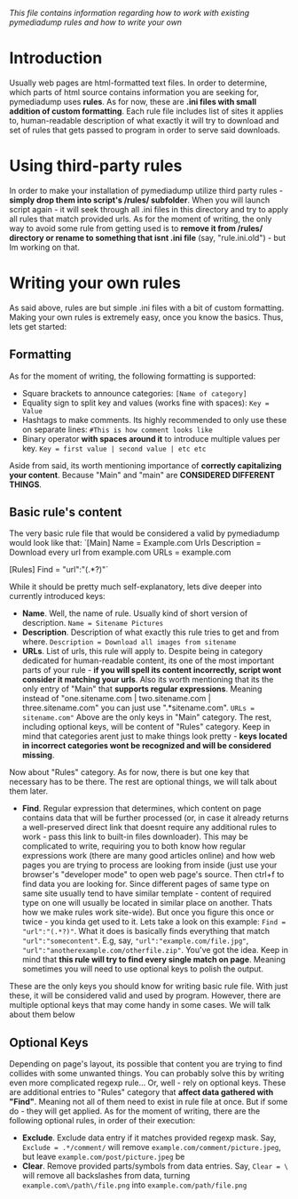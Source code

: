 *This file contains information regarding how to work with existing pymediadump rules and how to write your own*

# Introduction

Usually web pages are html-formatted text files. In order to determine, which parts of html source contains information you are seeking for, pymediadump uses **rules**. As for now, these are **.ini files with small addition of custom formatting**. Each rule file includes list of sites it applies to, human-readable description of what exactly it will try to download and set of rules that gets passed to program in order to serve said downloads.

# Using third-party rules

In order to make your installation of pymediadump utilize third party rules - **simply drop them into script's /rules/ subfolder**. When you will launch script again - it will seek through all .ini files in this directory and try to apply all rules that match provided urls. As for the moment of writing, the only way to avoid some rule from getting used is to **remove it from /rules/ directory or rename to something that isnt .ini file** (say, "rule.ini.old") - but Im working on that.

# Writing your own rules

As said above, rules are but simple .ini files with a bit of custom formatting. Making your own rules is extremely easy, once you know the basics. Thus, lets get started:

## Formatting

As for the moment of writing, the following formatting is supported:
- Square brackets to announce categories: `[Name of category]`
- Equality sign to split key and values (works fine with spaces): `Key = Value`
- Hashtags to make comments. Its highly recommended to only use these on separate lines: `#This is how comment looks like`
- Binary operator **with spaces around it** to introduce multiple values per key. `Key = first value | second value | etc etc`

Aside from said, its worth mentioning importance of **correctly capitalizing your content**. Because "Main" and "main" are **CONSIDERED DIFFERENT THINGS**.

## Basic rule's content

The very basic rule file that would be considered a valid by pymediadump would look like that:
`[Main]
Name = Example.com Urls
Description = Download every url from example.com
URLs = example.com

[Rules]
Find = "url":"(.*?)"`

While it should be pretty much self-explanatory, lets dive deeper into currently introduced keys:
- **Name**. Well, the name of rule. Usually kind of short version of description. `Name = Sitename Pictures`
- **Description**. Description of what exactly this rule tries to get and from where. `Description = Download all images from sitename`
- **URLs**. List of urls, this rule will apply to. Despite being in category dedicated for human-readable content, its one of the most important parts of your rule - **if you will spell its content incorrectly, script wont consider it matching your urls**. Also its worth mentioning that its the only entry of "Main" that **supports regular expressions**. Meaning instead of "one.sitename.com | two.sitename.com | three.sitename.com" you can just use ".*sitename.com". `URLs = sitename.com"`
Above are the only keys in "Main" category. The rest, including optional keys, will be content of "Rules" category. Keep in mind that categories arent just to make things look pretty - **keys located in incorrect categories wont be recognized and will be considered missing**.

Now about "Rules" category. As for now, there is but one key that necessary has to be there. The rest are optional things, we will talk about them later.
- **Find**. Regular expression that determines, which content on page contains data that will be further processed (or, in case it already returns a well-preserved direct link that doesnt require any additional rules to work - pass this link to built-in files downloader). This may be complicated to write, requiring you to both know how regular expressions work (there are many good articles online) and how web pages you are trying to process are looking from inside (just use your browser's "developer mode" to open web page's source. Then ctrl+f to find data you are looking for. Since different pages of same type on same site usually tend to have similar template - content of required type on one will usually be located in similar place on another. Thats how we make rules work site-wide). But once you figure this once or twice - you kinda get used to it. Lets take a look on this example: `Find = "url":"(.*?)"`. What it does is basically finds everything that match `"url":"somecontent"`. E.g, say, `"url":"example.com/file.jpg"`, `"url":"anotherexample.com/otherfile.zip"`. You've got the idea. Keep in mind that **this rule will try to find every single match on page**. Meaning sometimes you will need to use optional keys to polish the output.

These are the only keys you should know for writing basic rule file. With just these, it will be considered valid and used by program. However, there are multiple optional keys that may come handy in some cases. We will talk about them below

## Optional Keys
Depending on page's layout, its possible that content you are trying to find collides with some unwanted things. You can probably solve this by writing even more complicated regexp rule... Or, well - rely on optional keys. These are additional entries to "Rules" category that **affect data gathered with "Find"**. Meaning not all of them need to exist in rule file at once. But if some do - they will get applied. As for the moment of writing, there are the following optional rules, in order of their execution:
- **Exclude**. Exclude data entry if it matches provided regexp mask. Say, `Exclude = .*/comment/` will remove `example.com/comment/picture.jpeg`, but leave `example.com/post/picture.jpeg` be
- **Clear**. Remove provided parts/symbols from data entries. Say, `Clear = \` will remove all backslashes from data, turning `example.com\/path\/file.png` into `example.com/path/file.png`
